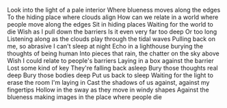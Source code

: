 Look into the light of a pale interior
Where blueness moves along the edges
To the hiding place where clouds align
How can we relate in a world
where people move along the edges
Sit in hiding places
Waiting for the world to die
Wish as I pull down the barriers
Is it even very far too deep
Or too long
Listening along as the clouds play through the tidal waves
Pulling back on me, so abrasive I can't sleep at night
Echo in a lighthouse burying the thoughts of being human
Into pieces that rain, the chatter on the sky above
Wish I could relate to people's barriers
Laying in a box against the barrier
Lost some kind of key
They're falling back asleep
Bury those thoughts real deep
Bury those bodies deep
Put us back to sleep
Waiting for the light to erase the room I'm laying in
Cast the shadows of us against, against my fingertips
Hollow in the sway as they move in windy shapes
Against the blueness making images in the place where people die
